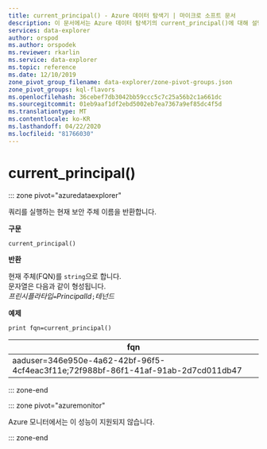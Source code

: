 ```yaml
---
title: current_principal() - Azure 데이터 탐색기 | 마이크로 소프트 문서
description: 이 문서에서는 Azure 데이터 탐색기의 current_principal()에 대해 설명합니다.
services: data-explorer
author: orspod
ms.author: orspodek
ms.reviewer: rkarlin
ms.service: data-explorer
ms.topic: reference
ms.date: 12/10/2019
zone_pivot_group_filename: data-explorer/zone-pivot-groups.json
zone_pivot_groups: kql-flavors
ms.openlocfilehash: 36cebef7db3042bb59ccc5c7c25a56b2c1a661dc
ms.sourcegitcommit: 01eb9aaf1df2ebd5002eb7ea7367a9ef85dc4f5d
ms.translationtype: MT
ms.contentlocale: ko-KR
ms.lasthandoff: 04/22/2020
ms.locfileid: "81766030"
---
```

# <a name="current_principal"></a>current_principal()

::: zone pivot="azuredataexplorer"

쿼리를 실행하는 현재 보안 주체 이름을 반환합니다.

**구문**

`current_principal()`

**반환**

현재 주체(FQN)를 `string`으로 합니다.  
문자열은 다음과 같이 형성됩니다.  
*프린시플라타입*`=`*PrincipalId*`;`*테넌드*

**예제**

```kusto
print fqn=current_principal()
```

|fqn|
|---|
|aaduser=346e950e-4a62-42bf-96f5-4cf4eac3f11e;72f988bf-86f1-41af-91ab-2d7cd011db47|

::: zone-end

::: zone pivot="azuremonitor"

Azure 모니터에서는 이 성능이 지원되지 않습니다.

::: zone-end

